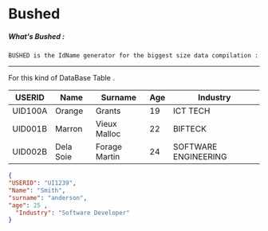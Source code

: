 # Bushed

##### What's Bushed :

    BUSHED is the IdName generator for the biggest size data compilation :

-------------------------------------------------  
    
For this kind of DataBase Table .

| USERID  | Name      | Surname       | Age | Industry             |
|---------|-----------|---------------|-----|----------------------|
| UID100A | Orange    | Grants        | 19  | ICT TECH             |
| UID001B | Marron    | Vieux Malloc  | 22  | BIFTECK              |
| UID002B | Dela Soie | Forage Martin | 24  | SOFTWARE ENGINEERING |

```json
{
"USERID": "UI1239",
"Name": "Smith",
"surname": "anderson",
"age": 25 ,
  "Industry": "Software Developer"
}
```
